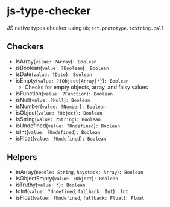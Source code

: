# js-type-checker

JS native types checker using `Object.prototype.toString.call`

## Checkers
- isArray(`value: ?Array`)`: Boolean`
- isBoolean(`value: ?Boolean`)`: Boolean`
- isDate(`value: ?Date`)`: Boolean`
- isEmpty(`value: ?{Object|Array|*}`)`: Boolean`
  - Checks for empty objects, array, and falsy values 
- isFunction(`value: ?Function`)`: Boolean`
- isNull(`value: ?Null`)`: Boolean`
- isNumber(`value: ?Number`)`: Boolean`
- isObject(`value: ?Object`)`: Boolean`
- isString(`value: ?String`)`: Boolean`
- isUndefined(`value: ?Undefined`)`: Boolean`
- isInt(`value: ?Undefined`)`: Boolean`
- isFloat(`value: ?Undefined`)`: Boolean`

## Helpers
- inArray(`needle: String`, `haystack: Array`)`: Boolean`
- isObjectEmpty(`value: ?Object`)`: Boolean`
- isTruthy(`value: *`)`: Boolean`
- toInt(`value: ?Undefined`, `fallback: Int`)`: Int`
- isFloat(`value: ?Undefined`, `fallback: Float`)`: Float`
